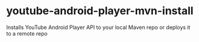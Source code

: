 youtube-android-player-mvn-install
==================================

Installs YouTube Android Player API to your local Maven repo or deploys it to a remote repo
